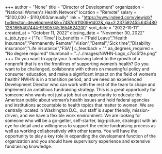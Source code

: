+++
author = "None"
title = "Director of Development"
organization = "National Women's Health Network"
location = "Remote"
salary = "$100,000 - $110,000/annually"
link = "https://www.indeed.com/viewjob?t=director+development&jk=7487c611009e1d02&_ga=2.237592455.645480128.1665407444-91805745.1654624200"
sort_date = "2022-10-11"
created_at = "October 11, 2022"
closing_date = "November 30, 2022"
a_job_type = ["Full Time"]
b_benefits = ["Paid Leave","Health Insurance","Permanently Remote","Vision","Dental","Sick time","Disability insurance","Life insurance","FSA"]
c_feedback = ""
aa_degrees_required = "No degree required"
thumbnail = "../../images/NWHN-Logo_c7cc5f2e.png"
+++
Do you want to apply your fundraising talent to the growth of a nonprofit that is on the frontlines of supporting women’s health? Do you want to be challenged, collaborate with others on meaningful policy and consumer education, and make a significant impact on the field of women’s health? NWHN is in a transition period, and we need an experienced Development Director who can work with the rest of the team to shape and implement an ambitious fundraising strategy. This is a great opportunity for someone who wants not just a job but an opportunity to educate the American public about women’s health issues and hold federal agencies and institutions accountable to health topics that matter to women. We are centrally located in Washington D.C., our staff is super friendly, mission-driven, and we have a flexible work environment. We are looking for someone who will be a go-getter, self-starter, big-picture, strategist with an eye for detail and a willingness to support the entire fundraising process as well as working collaboratively with other teams. You will have the opportunity to play a key role in expanding the development function of the organization and you should have supervisory experience and extensive fundraising knowledge.